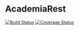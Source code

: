 # AcademiaRest

[![Build Status](https://travis-ci.org/sgcharameli/AcademiaRest.svg?branch=master)](https://travis-ci.org/sgcharameli/AcademiaRest)
[![Coverage Status](https://coveralls.io/repos/github/sgcharameli/AcademiaRest/badge.svg?branch=master&service=github)](https://coveralls.io/github/sgcharameli/AcademiaRest?branch=master)
